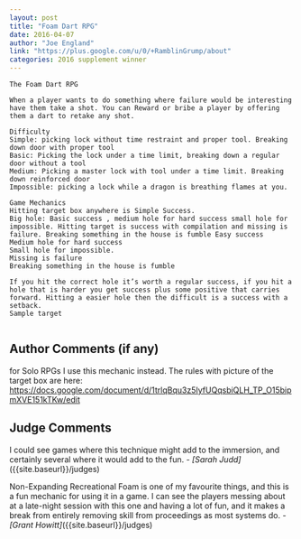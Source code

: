 ```yaml
---
layout: post
title: "Foam Dart RPG"
date: 2016-04-07
author: "Joe England"
link: "https://plus.google.com/u/0/+RamblinGrump/about"
categories: 2016 supplement winner
---
```

```
The Foam Dart RPG

When a player wants to do something where failure would be interesting have them take a shot. You can Reward or bribe a player by offering them a dart to retake any shot.

Difficulty
Simple: picking lock without time restraint and proper tool. Breaking down door with proper tool
Basic: Picking the lock under a time limit, breaking down a regular door without a tool
Medium: Picking a master lock with tool under a time limit. Breaking down reinforced door
Impossible: picking a lock while a dragon is breathing flames at you. 

Game Mechanics  
Hitting target box anywhere is Simple Success.
Big hole: Basic success , medium hole for hard success small hole for impossible. Hitting target is success with compilation and missing is failure. Breaking something in the house is fumble Easy success
Medium hole for hard success 
Small hole for impossible. 
Missing is failure
Breaking something in the house is fumble

If you hit the correct hole it’s worth a regular success, if you hit a hole that is harder you get success plus some positive that carries forward. Hitting a easier hole then the difficult is a success with a setback.
Sample target


```
## Author Comments (if any)

for Solo RPGs I use this mechanic instead. The rules with picture of the target box are here: https://docs.google.com/document/d/1trlqBqu3z5IyfUQqsbiQLH_TP_O15bipmXVE151kTKw/edit


## Judge Comments

I could see games where this technique might add to the immersion, and certainly several where it would add to the fun. _- [Sarah Judd]_({{site.baseurl}}/judges)

Non-Expanding Recreational Foam is one of my favourite things, and this is a fun mechanic for using it in a game. I can see the players messing about at a late-night session with this one and having a lot of fun, and it makes a break from entirely removing skill from proceedings as most systems do. _- [Grant Howitt]_({{site.baseurl}}/judges)
